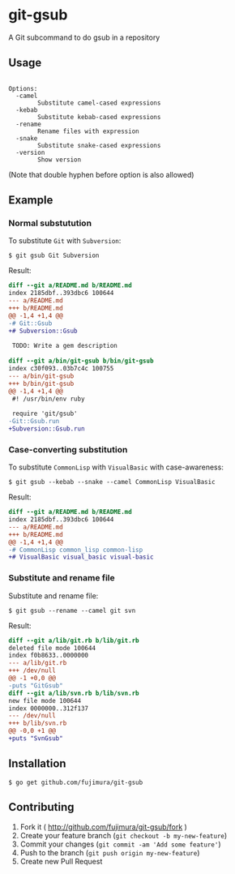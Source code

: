# git-gsub

A Git subcommand to do gsub in a repository

## Usage

```

Options:
  -camel
        Substitute camel-cased expressions
  -kebab
        Substitute kebab-cased expressions
  -rename
        Rename files with expression
  -snake
        Substitute snake-cased expressions
  -version
        Show version
```

(Note that double hyphen before option is also allowed)

## Example

### Normal substutution

To substitute `Git` with `Subversion`:

```
$ git gsub Git Subversion
```

Result:

```diff
diff --git a/README.md b/README.md
index 2185dbf..393dbc6 100644
--- a/README.md
+++ b/README.md
@@ -1,4 +1,4 @@
-# Git::Gsub
+# Subversion::Gsub
 
 TODO: Write a gem description
 
diff --git a/bin/git-gsub b/bin/git-gsub
index c30f093..03b7c4c 100755
--- a/bin/git-gsub
+++ b/bin/git-gsub
@@ -1,4 +1,4 @@
 #! /usr/bin/env ruby
 
 require 'git/gsub'
-Git::Gsub.run
+Subversion::Gsub.run
```

### Case-converting substitution

To substitute `CommonLisp` with `VisualBasic` with case-awareness:

```
$ git gsub --kebab --snake --camel CommonLisp VisualBasic
```

Result:

```diff
diff --git a/README.md b/README.md
index 2185dbf..393dbc6 100644
--- a/README.md
+++ b/README.md
@@ -1,4 +1,4 @@
-# CommonLisp common_lisp common-lisp
+# VisualBasic visual_basic visual-basic
```

### Substitute and rename file

Substitute and rename file:

```
$ git gsub --rename --camel git svn
```

Result:

```diff
diff --git a/lib/git.rb b/lib/git.rb
deleted file mode 100644
index f0b8633..0000000
--- a/lib/git.rb
+++ /dev/null
@@ -1 +0,0 @@
-puts "GitGsub"
diff --git a/lib/svn.rb b/lib/svn.rb
new file mode 100644
index 0000000..312f137
--- /dev/null
+++ b/lib/svn.rb
@@ -0,0 +1 @@
+puts "SvnGsub"
```

## Installation

```
$ go get github.com/fujimura/git-gsub
```

## Contributing

1. Fork it ( http://github.com/fujimura/git-gsub/fork )
2. Create your feature branch (`git checkout -b my-new-feature`)
3. Commit your changes (`git commit -am 'Add some feature'`)
4. Push to the branch (`git push origin my-new-feature`)
5. Create new Pull Request
